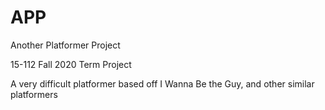# APP 
Another Platformer Project
  
15-112 Fall 2020 Term Project


A very difficult platformer based off I Wanna Be the Guy, and other similar platformers
